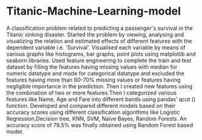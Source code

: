 # Titanic-Machine-Learning-model
A classification problem related to predicting a passenger's survival in the Titanic sinking disaster. Started the problem by 
viewing, analysing and visualizing the relation and estimated effects of different features with the dependent variable i.e. 
'Survival'. Visualised each variable by means of various graphs like histograms, bar graphs, point plots using matplotlib and 
seaborn libraries. Used feature engineering to complete the train and test dataset by filling the features having missing values with median for numeric datatype and mode for categorical datatype and excluded the features having more than 60-70% missing values or features having negligible importance in the prediction. Then I created new features using the combination of two or more features.Then I categorized various features like Name, Age and Fare into different bands using pandas’ qcut () function. Developed and compared different models based on their accuracy scores using different classification algorithms like Logistic Regression,Decision tree, KNN, SVM, Naive Bayes, Random Forests. An accuracy score of 78.5% was finally obtained using Random Forest based model.

